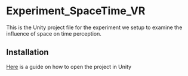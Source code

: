 # Experiment_SpaceTime_VR

This is the Unity project file for the experiment we setup to examine the influence of space on time perception.

## Installation

[Here](https://docs.unity3d.com/Manual/upm-ui-giturl.html) is a guide on how to open the project in Unity
